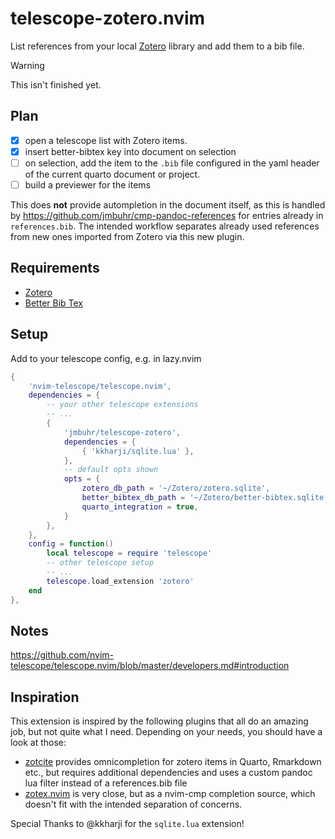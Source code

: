 # telescope-zotero.nvim

List references from your local [Zotero](https://www.zotero.org/) library and add them to a bib file.

> [!WARNING]
> This isn't finished yet.

## Plan

- [x] open a telescope list with Zotero items.
- [x] insert better-bibtex key into document on selection
- [ ] on selection, add the item to the `.bib` file configured in the yaml header of the current quarto document or project.
- [ ] build a previewer for the items

This does **not** provide autompletion in the document itself, as this is handled by https://github.com/jmbuhr/cmp-pandoc-references
for entries already in `references.bib`. The intended workflow separates already used references from new ones imported from Zotero
via this new plugin.

## Requirements

- [Zotero](https://www.zotero.org/)
- [Better Bib Tex](https://retorque.re/zotero-better-bibtex/)

## Setup

Add to your telescope config, e.g. in lazy.nvim

```lua
{
    'nvim-telescope/telescope.nvim',
    dependencies = {
        -- your other telescope extensions
        -- ...
        {
            'jmbuhr/telescope-zotero',
            dependencies = {
                { 'kkharji/sqlite.lua' },
            },
            -- default opts shown
            opts = {
                zotero_db_path = '~/Zotero/zotero.sqlite',
                better_bibtex_db_path = '~/Zotero/better-bibtex.sqlite',
                quarto_integration = true,
            }
        },
    },
    config = function()
        local telescope = require 'telescope'
        -- other telescope setup
        -- ...
        telescope.load_extension 'zotero'
    end
},
```


## Notes

<https://github.com/nvim-telescope/telescope.nvim/blob/master/developers.md#introduction>

## Inspiration

This extension is inspired by the following plugins that all do an amazing job, but not quite what I need.
Depending on your needs, you should have a look at those:

- [zotcite](https://github.com/jalvesaq/zotcite) provides omnicompletion for zotero items in Quarto, Rmarkdown etc., but requires additional dependencies and uses a custom pandoc lua filter instead of a references.bib file
- [zotex.nvim](https://github.com/tiagovla/zotex.nvim) is very close, but as a nvim-cmp completion source, which doesn't fit
  with the intended separation of concerns.

Special Thanks to @kkharji for the `sqlite.lua` extension!
